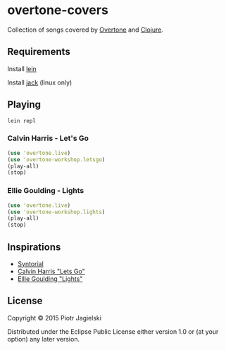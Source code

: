 # overtone-covers

Collection of songs covered by [Overtone](https://github.com/overtone/overtone) and [Clojure](https://github.com/clojure/clojure).

## Requirements

Install [lein](https://github.com/technomancy/leiningen)

Install [jack](https://github.com/overtone/overtone/wiki/Installing-and-starting-jack) (linux only)

## Playing

`lein repl`

### Calvin Harris - Let's Go

```clojure
(use 'overtone.live)
(use 'overtone-workshop.letsgo)
(play-all)
(stop)
```

### Ellie Goulding - Lights

```clojure
(use 'overtone.live)
(use 'overtone-workshop.lights)
(play-all)
(stop)
```


## Inspirations

* [Syntorial](http://www.syntorial.com/)
* [Calvin Harris "Lets Go"](https://www.youtube.com/watch?v=wtGtnshXIU0)
* [Ellie Goulding "Lights"](https://www.youtube.com/watch?v=A_TiZhgQ9Fw)

## License

Copyright © 2015 Piotr Jagielski

Distributed under the Eclipse Public License either version 1.0 or (at
your option) any later version.
